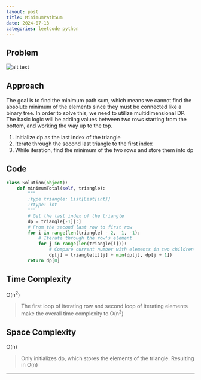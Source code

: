 ```yaml
---
layout: post
title: MinimumPathSum
date: 2024-07-13
categories: leetcode python
---
```


## Problem
![alt text](/blog/public/img/MinimumPathSum.png)

## Approach
The goal is to find the minimum path sum, which means we cannot find the absolute minimum of the elements since they must be connected like a binary tree. In order to solve this, we need to utilize multidimensional DP. The basic logic will be adding values between two rows starting from the bottom, and working the way up to the top.

1. Initialize dp as the last index of the triangle
2. Iterate through the second last triangle to the first index
3. While iteration, find the minimum of the two rows and store them into dp

## Code
```python
class Solution(object):
    def minimumTotal(self, triangle):
        """
        :type triangle: List[List[int]]
        :rtype: int
        """
        # Get the last index of the triangle
        dp = triangle[-1][:]
        # From the second last row to first row
        for i in range(len(triangle) - 2, -1, -1):
            # Iterate through the row's element
            for j in range(len(triangle[i])):
                # Compare current number with elements in two children branch, and find the minimum of the sum
                dp[j] = triangle[i][j] + min(dp[j], dp[j + 1])
        return dp[0]
```
## Time Complexity
O(n<sup>2</sup>)
> The first loop of iterating row and second loop of iterating elements make the overall time complexity to O(n<sup>2</sup>)

## Space Complexity
O(n)
> Only initializes dp, which stores the elements of the triangle. Resulting in O(n)

---